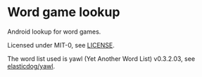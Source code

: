 # Word game lookup

Android lookup for word games.

Licensed under MIT-0, see [LICENSE].

The word list used is yawl (Yet Another Word List) v0.3.2.03, see [elasticdog/yawl].


[LICENSE]: LICENSE
[elasticdog/yawl]: https://github.com/elasticdog/yawl
